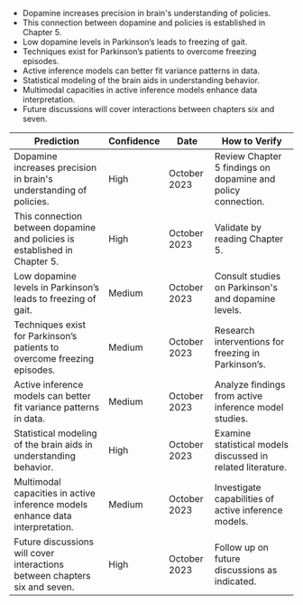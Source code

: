 - Dopamine increases precision in brain's understanding of policies.
- This connection between dopamine and policies is established in Chapter 5.
- Low dopamine levels in Parkinson’s leads to freezing of gait.
- Techniques exist for Parkinson’s patients to overcome freezing episodes.
- Active inference models can better fit variance patterns in data.
- Statistical modeling of the brain aids in understanding behavior.
- Multimodal capacities in active inference models enhance data interpretation.
- Future discussions will cover interactions between chapters six and seven.

| Prediction                                                                  | Confidence | Date          | How to Verify                                                 |
|----------------------------------------------------------------------------|------------|---------------|--------------------------------------------------------------|
| Dopamine increases precision in brain's understanding of policies.          | High       | October 2023  | Review Chapter 5 findings on dopamine and policy connection. |
| This connection between dopamine and policies is established in Chapter 5. | High       | October 2023  | Validate by reading Chapter 5.                               |
| Low dopamine levels in Parkinson’s leads to freezing of gait.              | Medium     | October 2023  | Consult studies on Parkinson's and dopamine levels.          |
| Techniques exist for Parkinson’s patients to overcome freezing episodes.    | Medium     | October 2023  | Research interventions for freezing in Parkinson’s.          |
| Active inference models can better fit variance patterns in data.          | Medium     | October 2023  | Analyze findings from active inference model studies.        |
| Statistical modeling of the brain aids in understanding behavior.          | High       | October 2023  | Examine statistical models discussed in related literature.  |
| Multimodal capacities in active inference models enhance data interpretation.| Medium     | October 2023  | Investigate capabilities of active inference models.         |
| Future discussions will cover interactions between chapters six and seven. | High       | October 2023  | Follow up on future discussions as indicated.                |
